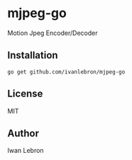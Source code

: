 # mjpeg-go

Motion Jpeg Encoder/Decoder

## Installation

```
go get github.com/ivanlebron/mjpeg-go
```

## License

MIT

## Author

Iwan Lebron
